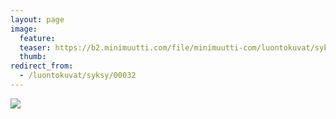 ```yaml
---
layout: page
image:
  feature:
  teaser: https://b2.minimuutti.com/file/minimuutti-com/luontokuvat/syksy/DSC14447-245px.jpg
  thumb:
redirect_from:
  - /luontokuvat/syksy/00032
---
```


[![](https://b2.minimuutti.com/file/minimuutti-com/luontokuvat/syksy/DSC14447-800px.jpg)](https://dl.dropboxusercontent.com/sh/ea1wtnz7z734o12/AAA-adG_zOqvryAH20nzS8rqa/luontokuvat/syksy/DSC14447.jpg)
